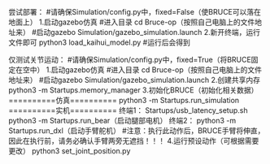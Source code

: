 尝试部署：
#请确保Simulation/config.py中，fixed=False（使BRUCE可以落在地面上）
1.启动gazebo仿真
#进入目录
cd Bruce-op（按照自己电脑上的文件地址来）
#启动gazebo
Simulation/gazebo_simulation.launch
2.新开终端，运行文件即可
python3 load_kaihui_model.py
#运行后会得到

仅测试关节运动：
#请确保Simulation/config.py中，fixed=True（将BRUCE固定在空中）
1.启动gazebo仿真
#进入目录
cd Bruce-op（按照自己电脑上的文件地址来）
#启动gazebo
Simulation/gazebo_simulation.launch
2.创建共享内存
python3 -m Startups.memory_manager
3.初始化BRUCE（初始化相关数据）
==========仿真==========
python3 -m Startups.run_simulation
==========实机==========
终端1：
Startups/usb_latency_setup.sh
python3 -m Startups.run_bear（启动腿部电机）
终端2：
python3 -m Startups.run_dxl（启动手臂舵机）
#注意：执行此动作后，BRUCE手臂将伸直，因此在执行前，请务必确认手臂两旁无遮挡！！！
4.运行预设动作（可根据需要更改）
python3 set_joint_position.py